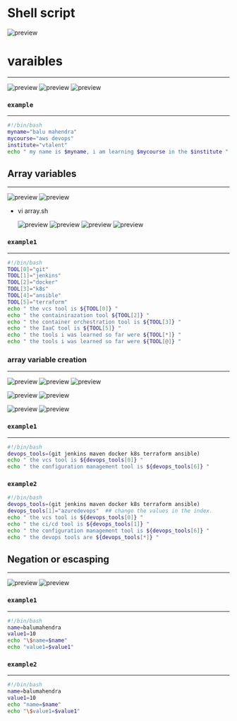 # Shell script

![preview](./images/shell25.png)

# varaibles
-----------------------------------------------------------------
![preview](./images/shell26.png)
![preview](./images/shell27.png)
![preview](./images/shell28.png)

### `example`
--------------------------------------------

```bash
#!/bin/bash
myname="balu mahendra"
mycourse="aws devops"
institute="vtalent"
echo " my name is $myname, i am learning $mycourse in the $institute "
```
## Array variables
----------------------------------------------------
![preview](./images/shell31.png)
![preview](./images/shell32.png)



* vi array.sh
  
  ![preview](./images/shell33.png)
  ![preview](./images/shell34.png)
  ![preview](./images/shell35.png)
  ![preview](./images/shell36.png)

### `example1`
----------------------------------------
```bash
#!/bin/bash
TOOL[0]="git"
TOOL[1]="jenkins"
TOOL[2]="docker"
TOOL[3]="k8s"
TOOL[4]="ansible"
TOOL[5]="terraform"
echo " the vcs tool is ${TOOL[0]} "
echo " the containirazation tool ${TOOL[2]} "
echo " the container orchestration tool is ${TOOL[3]} "
echo " the IaaC tool is ${TOOL[5]} "
echo " the tools i was learned so far were ${TOOL[*]} " 
echo " the tools i was learned so far were ${TOOL[@]} " 
```


### array variable creation
----------------------------------------------------------------
![preview](./images/shell37.png)
![preview](./images/shell38.png)
![preview](./images/shell39.png)


![preview](./images/shell40.png)
![preview](./images/shell41.png)

![preview](./images/shell42.png)
![preview](./images/shell43.png)

### `example1`
----------------------------------------
```bash
#!/bin/bash
devops_tools=(git jenkins maven docker k8s terraform ansible)
echo " the vcs tool is ${devops_tools[0]} "
echo " the configuration management tool is ${devops_tools[6]} "

```
### `example2`
```bash
#!/bin/bash
devops_tools=(git jenkins maven docker k8s terraform ansible)
devops_tools[1]="azuredevops"  ## change the values in the index.
echo " the vcs tool is ${devops_tools[0]} "
echo " the ci/cd tool is ${devops_tools[1]} "
echo " the configuration management tool is ${devops_tools[6]} "
echo " the devops tools are ${devops_tools[*]} "

```


  

## Negation or escasping
------------------------------------------------
![preview](./images/shell29.png)
![preview](./images/shell30.png)

### `example1`
----------------------------------------------------
```bash
#!/bin/bash
name=balumahendra
value1=10
echo "\$name=$name"
echo "value1=$value1"

```
### `example2`
---------------------------------------------------------------------
```bash
#!/bin/bash
name=balumahendra
value1=10
echo "name=$name"
echo "\$value1=$value1"

```
